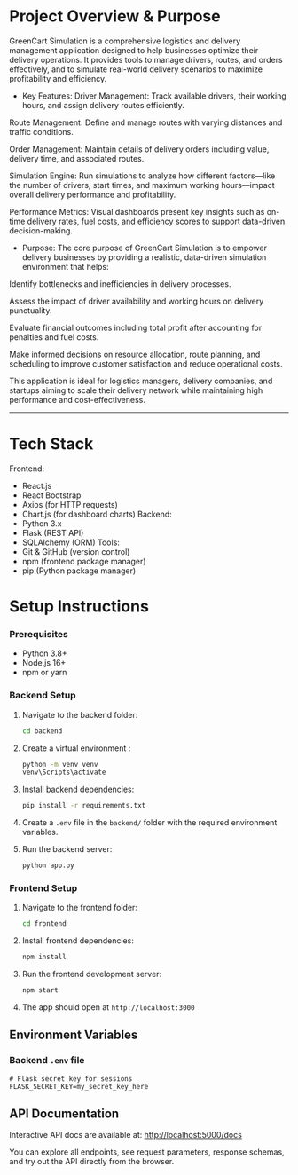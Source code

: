 
# Project Overview & Purpose
GreenCart Simulation is a comprehensive logistics and delivery management application designed to help businesses optimize their delivery operations. It provides tools to manage drivers, routes, and orders effectively, and to simulate real-world delivery scenarios to maximize profitability and efficiency.

- Key Features:
Driver Management: Track available drivers, their working hours, and assign delivery routes efficiently.

Route Management: Define and manage routes with varying distances and traffic conditions.

Order Management: Maintain details of delivery orders including value, delivery time, and associated routes.

Simulation Engine: Run simulations to analyze how different factors—like the number of drivers, start times, and maximum working hours—impact overall delivery performance and profitability.

Performance Metrics: Visual dashboards present key insights such as on-time delivery rates, fuel costs, and efficiency scores to support data-driven decision-making.

- Purpose:
The core purpose of GreenCart Simulation is to empower delivery businesses by providing a realistic, data-driven simulation environment that helps:

Identify bottlenecks and inefficiencies in delivery processes.

Assess the impact of driver availability and working hours on delivery punctuality.

Evaluate financial outcomes including total profit after accounting for penalties and fuel costs.

Make informed decisions on resource allocation, route planning, and scheduling to improve customer satisfaction and reduce operational costs.

This application is ideal for logistics managers, delivery companies, and startups aiming to scale their delivery network while maintaining high performance and cost-effectiveness.


---

# Tech Stack

Frontend:
  - React.js
  - React Bootstrap
  - Axios (for HTTP requests)
  - Chart.js (for dashboard charts)
Backend:
  - Python 3.x
  - Flask (REST API)
  - SQLAlchemy (ORM)
Tools:
  - Git & GitHub (version control)
  - npm (frontend package manager)
  - pip (Python package manager)



# Setup Instructions

### Prerequisites
- Python 3.8+
- Node.js 16+
- npm or yarn

### Backend Setup

1. Navigate to the backend folder:
    ```bash
    cd backend
    ```

2. Create a virtual environment :
    ```bash
    python -m venv venv
    venv\Scripts\activate       
    ```

3. Install backend dependencies:
    ```bash
    pip install -r requirements.txt
    ```

4. Create a `.env` file in the `backend/` folder with the required environment variables.

5. Run the backend server:

    ```bash
    python app.py
    ```



### Frontend Setup

1. Navigate to the frontend folder:
    ```bash
    cd frontend
    ```

2. Install frontend dependencies:
    ```bash
    npm install
    ```

3. Run the frontend development server:
    ```bash
    npm start
    ```

4. The app should open at `http://localhost:3000`


## Environment Variables

### Backend `.env` file 

```env
# Flask secret key for sessions
FLASK_SECRET_KEY=my_secret_key_here

```

## API Documentation

Interactive API docs are available at: [http://localhost:5000/docs](http://localhost:5000/docs)

You can explore all endpoints, see request parameters, response schemas, and try out the API directly from the browser.

